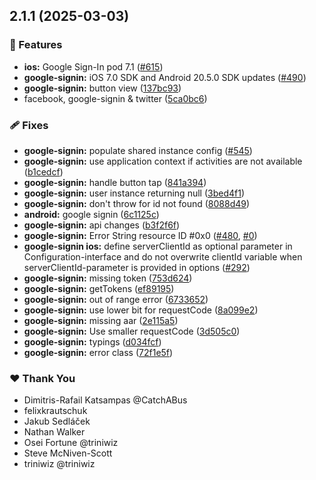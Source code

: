 ## 2.1.1 (2025-03-03)

### 🚀 Features

- **ios:** Google Sign-In pod 7.1 ([#615](https://github.com/NativeScript/plugins/pull/615))
- **google-signin:** iOS 7.0 SDK and Android 20.5.0 SDK updates ([#490](https://github.com/NativeScript/plugins/pull/490))
- **google-signin:** button view ([137bc93](https://github.com/NativeScript/plugins/commit/137bc93))
- facebook, google-signin & twitter ([5ca0bc6](https://github.com/NativeScript/plugins/commit/5ca0bc6))

### 🩹 Fixes

- **google-signin:** populate shared instance config ([#545](https://github.com/NativeScript/plugins/pull/545))
- **google-signin:** use application context if activities are not available ([b1cedcf](https://github.com/NativeScript/plugins/commit/b1cedcf))
- **google-signin:** handle button tap ([841a394](https://github.com/NativeScript/plugins/commit/841a394))
- **google-signin:** user instance returning null ([3bed4f1](https://github.com/NativeScript/plugins/commit/3bed4f1))
- **google-signin:** don't throw for id not found ([8088d49](https://github.com/NativeScript/plugins/commit/8088d49))
- **android:** google signin ([6c1125c](https://github.com/NativeScript/plugins/commit/6c1125c))
- **google-signin:** api changes ([b3f2f6f](https://github.com/NativeScript/plugins/commit/b3f2f6f))
- **google-signin:** Error String resource ID #0x0 ([#480](https://github.com/NativeScript/plugins/pull/480), [#0](https://github.com/NativeScript/plugins/issues/0))
- **google-signin ios:** define serverClientId as optional parameter in Configuration-interface and do not overwrite clientId variable when serverClientId-parameter is provided in options ([#292](https://github.com/NativeScript/plugins/pull/292))
- **google-signin:** missing token ([753d624](https://github.com/NativeScript/plugins/commit/753d624))
- **google-signin:** getTokens ([ef89195](https://github.com/NativeScript/plugins/commit/ef89195))
- **google-signin:** out of range error ([6733652](https://github.com/NativeScript/plugins/commit/6733652))
- **google-signin:** use lower bit for requestCode ([8a099e2](https://github.com/NativeScript/plugins/commit/8a099e2))
- **google-signin:** missing aar ([2e115a5](https://github.com/NativeScript/plugins/commit/2e115a5))
- **google-signin:** Use smaller requestCode ([3d505c0](https://github.com/NativeScript/plugins/commit/3d505c0))
- **google-signin:** typings ([d034fcf](https://github.com/NativeScript/plugins/commit/d034fcf))
- **google-signin:** error class ([72f1e5f](https://github.com/NativeScript/plugins/commit/72f1e5f))

### ❤️ Thank You

- Dimitris-Rafail Katsampas @CatchABus
- felixkrautschuk
- Jakub Sedláček
- Nathan Walker
- Osei Fortune @triniwiz
- Steve McNiven-Scott
- triniwiz @triniwiz